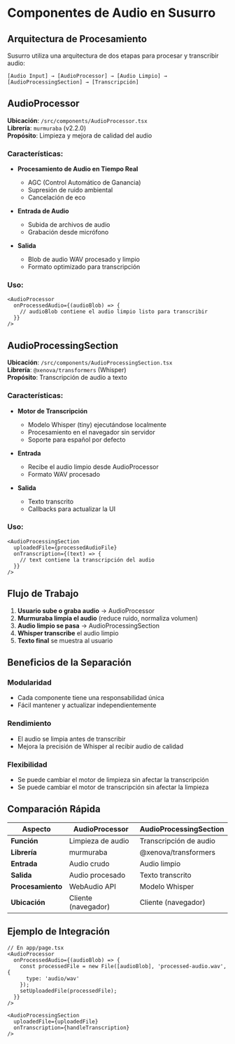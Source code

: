 # Componentes de Audio en Susurro

## Arquitectura de Procesamiento

Susurro utiliza una arquitectura de dos etapas para procesar y transcribir audio:

```
[Audio Input] → [AudioProcessor] → [Audio Limpio] → [AudioProcessingSection] → [Transcripción]
```

## AudioProcessor

**Ubicación**: `/src/components/AudioProcessor.tsx`  
**Librería**: `murmuraba` (v2.2.0)  
**Propósito**: Limpieza y mejora de calidad del audio

### Características:
- **Procesamiento de Audio en Tiempo Real**
  - AGC (Control Automático de Ganancia)
  - Supresión de ruido ambiental
  - Cancelación de eco
  
- **Entrada de Audio**
  - Subida de archivos de audio
  - Grabación desde micrófono
  
- **Salida**
  - Blob de audio WAV procesado y limpio
  - Formato optimizado para transcripción

### Uso:
```tsx
<AudioProcessor 
  onProcessedAudio={(audioBlob) => {
    // audioBlob contiene el audio limpio listo para transcribir
  }}
/>
```

## AudioProcessingSection

**Ubicación**: `/src/components/AudioProcessingSection.tsx`  
**Librería**: `@xenova/transformers` (Whisper)  
**Propósito**: Transcripción de audio a texto

### Características:
- **Motor de Transcripción**
  - Modelo Whisper (tiny) ejecutándose localmente
  - Procesamiento en el navegador sin servidor
  - Soporte para español por defecto
  
- **Entrada**
  - Recibe el audio limpio desde AudioProcessor
  - Formato WAV procesado
  
- **Salida**
  - Texto transcrito
  - Callbacks para actualizar la UI

### Uso:
```tsx
<AudioProcessingSection 
  uploadedFile={processedAudioFile}
  onTranscription={(text) => {
    // text contiene la transcripción del audio
  }}
/>
```

## Flujo de Trabajo

1. **Usuario sube o graba audio** → AudioProcessor
2. **Murmuraba limpia el audio** (reduce ruido, normaliza volumen)
3. **Audio limpio se pasa** → AudioProcessingSection
4. **Whisper transcribe** el audio limpio
5. **Texto final** se muestra al usuario

## Beneficios de la Separación

### Modularidad
- Cada componente tiene una responsabilidad única
- Fácil mantener y actualizar independientemente

### Rendimiento
- El audio se limpia antes de transcribir
- Mejora la precisión de Whisper al recibir audio de calidad

### Flexibilidad
- Se puede cambiar el motor de limpieza sin afectar la transcripción
- Se puede cambiar el motor de transcripción sin afectar la limpieza

## Comparación Rápida

| Aspecto | AudioProcessor | AudioProcessingSection |
|---------|---------------|----------------------|
| **Función** | Limpieza de audio | Transcripción de audio |
| **Librería** | murmuraba | @xenova/transformers |
| **Entrada** | Audio crudo | Audio limpio |
| **Salida** | Audio procesado | Texto transcrito |
| **Procesamiento** | WebAudio API | Modelo Whisper |
| **Ubicación** | Cliente (navegador) | Cliente (navegador) |

## Ejemplo de Integración

```tsx
// En app/page.tsx
<AudioProcessor 
  onProcessedAudio={(audioBlob) => {
    const processedFile = new File([audioBlob], 'processed-audio.wav', { 
      type: 'audio/wav' 
    });
    setUploadedFile(processedFile);
  }}
/>

<AudioProcessingSection 
  uploadedFile={uploadedFile}
  onTranscription={handleTranscription}
/>
```